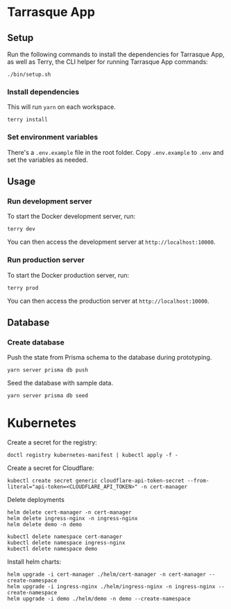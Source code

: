 # Tarrasque App

## Setup

Run the following commands to install the dependencies for Tarrasque App, as well as Terry, the CLI helper for running Tarrasque App commands:

    ./bin/setup.sh

### Install dependencies

This will run `yarn` on each workspace.

    terry install

### Set environment variables

There's a `.env.example` file in the root folder. Copy `.env.example` to `.env` and set the variables as needed.

## Usage

### Run development server

To start the Docker development server, run:

    terry dev

You can then access the development server at `http://localhost:10000`.

### Run production server

To start the Docker production server, run:

    terry prod

You can then access the production server at `http://localhost:10000`.

## Database

### Create database

Push the state from Prisma schema to the database during prototyping.

    yarn server prisma db push

Seed the database with sample data.

    yarn server prisma db seed

# Kubernetes

Create a secret for the registry:

    doctl registry kubernetes-manifest | kubectl apply -f -

Create a secret for Cloudflare:

    kubectl create secret generic cloudflare-api-token-secret --from-literal="api-token=<CLOUDFLARE_API_TOKEN>" -n cert-manager

Delete deployments

    helm delete cert-manager -n cert-manager
    helm delete ingress-nginx -n ingress-nginx
    helm delete demo -n demo

    kubectl delete namespace cert-manager
    kubectl delete namespace ingress-nginx
    kubectl delete namespace demo

Install helm charts:

    helm upgrade -i cert-manager ./helm/cert-manager -n cert-manager --create-namespace
    helm upgrade -i ingress-nginx ./helm/ingress-nginx -n ingress-nginx --create-namespace
    helm upgrade -i demo ./helm/demo -n demo --create-namespace
